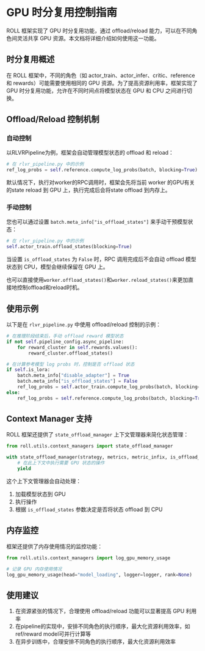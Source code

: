 # GPU 时分复用控制指南

ROLL 框架实现了 GPU 时分复用功能，通过 offload/reload 能力，可以在不同角色间灵活共享 GPU 资源。本文档将详细介绍如何使用这一功能。

## 时分复用概述

在 ROLL 框架中，不同的角色（如 actor_train、actor_infer、critic、reference 和 rewards）可能需要使用相同的 GPU 资源。为了提高资源利用率，框架实现了 GPU 时分复用功能，允许在不同时间点将模型状态在 GPU 和 CPU 之间进行切换。

## Offload/Reload 控制机制

### 自动控制

以RLVRPipeline为例，框架会自动管理模型状态的 offload 和 reload：

```python
# 在 rlvr_pipeline.py 中的示例
ref_log_probs = self.reference.compute_log_probs(batch, blocking=True)
```

默认情况下，执行对worker的RPC调用时，框架会先将当前 worker 的GPU有关的state reload 到 GPU 上，执行完成后会将state offload 到内存上。

### 手动控制

您也可以通过设置 `batch.meta_info["is_offload_states"]` 来手动干预模型状态：

```python
# 在 rlvr_pipeline.py 中的示例
self.actor_train.offload_states(blocking=True)
```

当设置 `is_offload_states` 为 `False` 时，RPC 调用完成后不会自动 offload 模型状态到 CPU，模型会继续保留在 GPU 上。

也可以直接使用`worker.offload_states()`和`worker.reload_states()`来更加直接地控制offload和reload时机。

## 使用示例

以下是在 `rlvr_pipeline.py` 中使用 offload/reload 控制的示例：

```python
# 在推理阶段结束后，手动 offload reward 模型状态
if not self.pipeline_config.async_pipeline:
    for reward_cluster in self.rewards.values():
        reward_cluster.offload_states()

# 在计算参考模型 log probs 时，控制是否 offload 状态
if self.is_lora:
    batch.meta_info["disable_adapter"] = True
    batch.meta_info["is_offload_states"] = False
    ref_log_probs = self.actor_train.compute_log_probs(batch, blocking=True)
else:
    ref_log_probs = self.reference.compute_log_probs(batch, blocking=True)
```

## Context Manager 支持

ROLL 框架还提供了 `state_offload_manager` 上下文管理器来简化状态管理：

```python
from roll.utils.context_managers import state_offload_manager

with state_offload_manager(strategy, metrics, metric_infix, is_offload_states=True):
    # 在此上下文中执行需要 GPU 状态的操作
    yield
```

这个上下文管理器会自动处理：
1. 加载模型状态到 GPU
2. 执行操作
3. 根据 `is_offload_states` 参数决定是否将状态 offload 到 CPU

## 内存监控

框架还提供了内存使用情况的监控功能：

```python
from roll.utils.context_managers import log_gpu_memory_usage

# 记录 GPU 内存使用情况
log_gpu_memory_usage(head="model_loading", logger=logger, rank=None)
```

## 使用建议

1. 在资源紧张的情况下，合理使用 offload/reload 功能可以显著提高 GPU 利用率
2. 在pipeline的实现中，安排不同角色的执行顺序，最大化资源利用效率，如ref/reward model可并行计算等
3. 在异步训练中，合理安排不同角色的执行顺序，最大化资源利用效率
